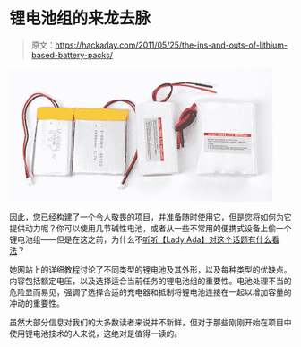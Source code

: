 # 锂电池组的来龙去脉

> 原文：<https://hackaday.com/2011/05/25/the-ins-and-outs-of-lithium-based-battery-packs/>

![lithium_batteries](img/590986de305b461abc20c26628965f79.png "lithium_batteries")

因此，您已经构建了一个令人敬畏的项目，并准备随时使用它，但是您将如何为它提供动力呢？你可以使用几节碱性电池，或者从一些不常用的便携式设备上偷一个锂电池组——但是在这之前，为什么不[听听【Lady Ada】对这个话题有什么看法](http://www.ladyada.net/learn/lipoly/)？

她网站上的详细教程讨论了不同类型的锂电池及其外形，以及每种类型的优缺点。内容包括额定电压，以及选择适合当前任务的锂电池组的重要性。电池处理不当的危险显而易见，强调了选择合适的充电器和抵制将锂电池连接在一起以增加容量的冲动的重要性。

虽然大部分信息对我们的大多数读者来说并不新鲜，但对于那些刚刚开始在项目中使用锂电池技术的人来说，这绝对是值得一读的。